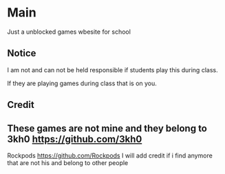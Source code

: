 # Main
Just a unblocked games wbesite for school

## Notice

I am not and can not be held responsible if students play this during class. 

If they are playing games during class that is on you.

## Credit

These games are not mine and they belong to 
3kh0
https://github.com/3kh0
--------
Rockpods
https://github.com/Rockpods
I will add credit if i find anymore that are not his and belong to other people
